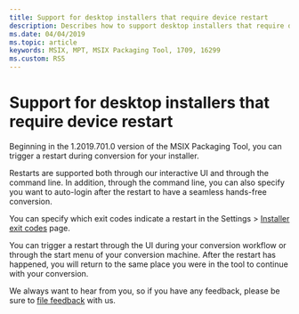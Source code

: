 ```yaml
---
title: Support for desktop installers that require device restart
description: Describes how to support desktop installers that require device restart.
ms.date: 04/04/2019
ms.topic: article
keywords: MSIX, MPT, MSIX Packaging Tool, 1709, 16299
ms.custom: RS5
---
```


# Support for desktop installers that require device restart

Beginning in the 1.2019.701.0 version of the MSIX Packaging Tool, you can trigger a restart during conversion for your installer.

Restarts are supported both through our interactive UI and through the command line. In addition, through the command line, you can also specify you want to auto-login after the restart to have a seamless hands-free conversion. 

You can specify which exit codes indicate a restart in the Settings > [Installer exit codes](tool-best-practices.md#other-settings) page. 

You can trigger a restart through the UI during your conversion workflow or through the start menu of your conversion machine. After the restart has happened, you will return to the same place you were in the tool to continue with your conversion.

We always want to hear from you, so if you have any feedback, please be sure to [file feedback](./insider-program.md#share-your-feedback) with us.
